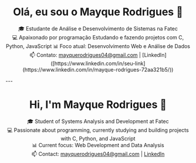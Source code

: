 <h1 align="center">Olá, eu sou o Mayque Rodrigues 👋</h1>

<p align="center">
  🎓 Estudante de Análise e Desenvolvimento de Sistemas na Fatec<br>
  💻 Apaixonado por programação Estudando e fazendo projetos com C, Python, JavaScript
  📊 Foco atual: Desenvolvimento Web e Análise de Dados
  📫 Contato: <a href="mailto:mayquerodrigues04@gmail.com">mayquerodrigues04@gmail.com</a> | [LinkedIn]([https://www.linkedin.com/in/seu-link](https://www.linkedin.com/in/mayque-rodrigues-72aa321b5/))
</p>
---
<h1 align="center">Hi, I'm Mayque Rodrigues 👋</h1>

<p align="center">
  🎓 Student of Systems Analysis and Development at Fatec<br>
  💻 Passionate about programming, currently studying and building projects with C, Python, and JavaScript<br>
  📊 Current focus: Web Development and Data Analysis<br>
  📫 Contact: <a href="mailto:mayquerodrigues04@gmail.com">mayquerodrigues04@gmail.com</a> | 
  <a href="https://www.linkedin.com/in/mayque-rodrigues-72aa321b5/" target="_blank">LinkedIn</a>
</p>
